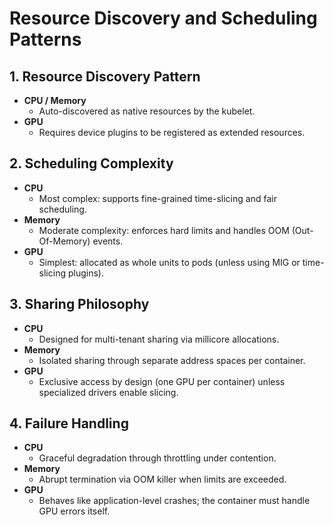 # Resource Discovery and Scheduling Patterns

## 1. Resource Discovery Pattern
- **CPU / Memory**  
  - Auto-discovered as native resources by the kubelet.  
- **GPU**  
  - Requires device plugins to be registered as extended resources.

## 2. Scheduling Complexity
- **CPU**  
  - Most complex: supports fine-grained time-slicing and fair scheduling.  
- **Memory**  
  - Moderate complexity: enforces hard limits and handles OOM (Out-Of-Memory) events.  
- **GPU**  
  - Simplest: allocated as whole units to pods (unless using MIG or time-slicing plugins).

## 3. Sharing Philosophy
- **CPU**  
  - Designed for multi-tenant sharing via millicore allocations.  
- **Memory**  
  - Isolated sharing through separate address spaces per container.  
- **GPU**  
  - Exclusive access by design (one GPU per container) unless specialized drivers enable slicing.

## 4. Failure Handling
- **CPU**  
  - Graceful degradation through throttling under contention.  
- **Memory**  
  - Abrupt termination via OOM killer when limits are exceeded.  
- **GPU**  
  - Behaves like application-level crashes; the container must handle GPU errors itself.  
